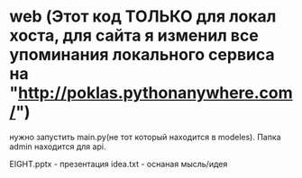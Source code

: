 # web (Этот код ТОЛЬКО для локал хоста, для сайта я изменил все упоминания локального сервиса на "http://poklas.pythonanywhere.com/")
нужно запустить main.py(не тот который находится в modeles). Папка admin находится для api. 

EIGHT.pptx - презентация
idea.txt - оснаная мысль/идея
